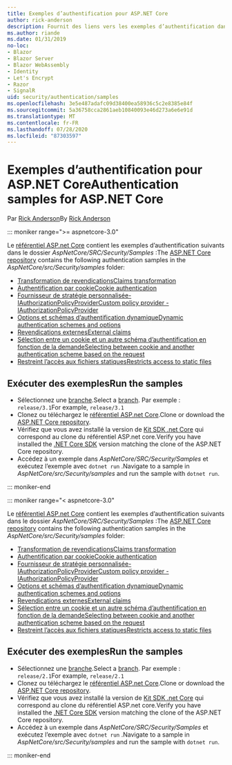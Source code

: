 ```yaml
---
title: Exemples d’authentification pour ASP.NET Core
author: rick-anderson
description: Fournit des liens vers les exemples d’authentification dans le référentiel ASP.NET Core.
ms.author: riande
ms.date: 01/31/2019
no-loc:
- Blazor
- Blazor Server
- Blazor WebAssembly
- Identity
- Let's Encrypt
- Razor
- SignalR
uid: security/authentication/samples
ms.openlocfilehash: 3e5e487adafc09d38400ea58936c5c2e8385e84f
ms.sourcegitcommit: 5a36758cca2861aeb10840093e46d273a6e6e91d
ms.translationtype: MT
ms.contentlocale: fr-FR
ms.lasthandoff: 07/28/2020
ms.locfileid: "87303597"
---
```

# <a name="authentication-samples-for-aspnet-core"></a><span data-ttu-id="f7301-103">Exemples d’authentification pour ASP.NET Core</span><span class="sxs-lookup"><span data-stu-id="f7301-103">Authentication samples for ASP.NET Core</span></span>

<span data-ttu-id="f7301-104">Par [Rick Anderson](https://twitter.com/RickAndMSFT)</span><span class="sxs-lookup"><span data-stu-id="f7301-104">By [Rick Anderson](https://twitter.com/RickAndMSFT)</span></span>

::: moniker range=">= aspnetcore-3.0"

<span data-ttu-id="f7301-105">Le [référentiel ASP.net Core](https://github.com/dotnet/AspNetCore) contient les exemples d’authentification suivants dans le dossier *AspNetCore/SRC/Security/Samples* :</span><span class="sxs-lookup"><span data-stu-id="f7301-105">The [ASP.NET Core repository](https://github.com/dotnet/AspNetCore) contains the following authentication samples in the *AspNetCore/src/Security/samples* folder:</span></span>

* [<span data-ttu-id="f7301-106">Transformation de revendications</span><span class="sxs-lookup"><span data-stu-id="f7301-106">Claims transformation</span></span>](https://github.com/dotnet/AspNetCore/tree/release/3.1/src/Security/samples/ClaimsTransformation)
* [<span data-ttu-id="f7301-107">Authentification par cookie</span><span class="sxs-lookup"><span data-stu-id="f7301-107">Cookie authentication</span></span>](https://github.com/dotnet/AspNetCore/tree/release/3.1/src/Security/samples/Cookies)
* [<span data-ttu-id="f7301-108">Fournisseur de stratégie personnalisée-IAuthorizationPolicyProvider</span><span class="sxs-lookup"><span data-stu-id="f7301-108">Custom policy provider - IAuthorizationPolicyProvider</span></span>](https://github.com/dotnet/AspNetCore/tree/release/3.1/src/Security/samples/CustomPolicyProvider)
* [<span data-ttu-id="f7301-109">Options et schémas d’authentification dynamique</span><span class="sxs-lookup"><span data-stu-id="f7301-109">Dynamic authentication schemes and options</span></span>](https://github.com/dotnet/AspNetCore/tree/release/3.1/src/Security/samples/DynamicSchemes)
* <span data-ttu-id="f7301-110">[Revendications externes](https://github.com/dotnet/AspNetCore/tree/release/3.1/src/Security/samples/Identity.ExternalClaims)</span><span class="sxs-lookup"><span data-stu-id="f7301-110">[External claims](https://github.com/dotnet/AspNetCore/tree/release/3.1/src/Security/samples/Identity.ExternalClaims)</span></span>
* [<span data-ttu-id="f7301-111">Sélection entre un cookie et un autre schéma d’authentification en fonction de la demande</span><span class="sxs-lookup"><span data-stu-id="f7301-111">Selecting between cookie and another authentication scheme based on the request</span></span>](https://github.com/dotnet/AspNetCore/tree/release/3.1/src/Security/samples/PathSchemeSelection)
* [<span data-ttu-id="f7301-112">Restreint l’accès aux fichiers statiques</span><span class="sxs-lookup"><span data-stu-id="f7301-112">Restricts access to static files</span></span>](https://github.com/dotnet/AspNetCore/tree/release/3.1/src/Security/samples/StaticFilesAuth)

## <a name="run-the-samples"></a><span data-ttu-id="f7301-113">Exécuter des exemples</span><span class="sxs-lookup"><span data-stu-id="f7301-113">Run the samples</span></span>

* <span data-ttu-id="f7301-114">Sélectionnez une [branche](https://github.com/dotnet/AspNetCore).</span><span class="sxs-lookup"><span data-stu-id="f7301-114">Select a [branch](https://github.com/dotnet/AspNetCore).</span></span> <span data-ttu-id="f7301-115">Par exemple : `release/3.1`</span><span class="sxs-lookup"><span data-stu-id="f7301-115">For example, `release/3.1`</span></span>
* <span data-ttu-id="f7301-116">Clonez ou téléchargez le [référentiel ASP.net Core](https://github.com/dotnet/AspNetCore).</span><span class="sxs-lookup"><span data-stu-id="f7301-116">Clone or download the [ASP.NET Core repository](https://github.com/dotnet/AspNetCore).</span></span>
* <span data-ttu-id="f7301-117">Vérifiez que vous avez installé la version de [Kit SDK .net Core](https://dotnet.microsoft.com/download/dotnet-core) qui correspond au clone du référentiel ASP.net core.</span><span class="sxs-lookup"><span data-stu-id="f7301-117">Verify you have installed the [.NET Core SDK](https://dotnet.microsoft.com/download/dotnet-core) version matching the clone of the ASP.NET Core repository.</span></span>
* <span data-ttu-id="f7301-118">Accédez à un exemple dans *AspNetCore/SRC/Security/Samples* et exécutez l’exemple avec `dotnet run` .</span><span class="sxs-lookup"><span data-stu-id="f7301-118">Navigate to a sample in *AspNetCore/src/Security/samples* and run the sample with `dotnet run`.</span></span>

::: moniker-end

::: moniker range="< aspnetcore-3.0"

<span data-ttu-id="f7301-119">Le [référentiel ASP.net Core](https://github.com/dotnet/AspNetCore) contient les exemples d’authentification suivants dans le dossier *AspNetCore/SRC/Security/Samples* :</span><span class="sxs-lookup"><span data-stu-id="f7301-119">The [ASP.NET Core repository](https://github.com/dotnet/AspNetCore) contains the following authentication samples in the *AspNetCore/src/Security/samples* folder:</span></span>

* [<span data-ttu-id="f7301-120">Transformation de revendications</span><span class="sxs-lookup"><span data-stu-id="f7301-120">Claims transformation</span></span>](https://github.com/dotnet/AspNetCore/tree/release/2.1/src/Security/samples/ClaimsTransformation)
* [<span data-ttu-id="f7301-121">Authentification par cookie</span><span class="sxs-lookup"><span data-stu-id="f7301-121">Cookie authentication</span></span>](https://github.com/dotnet/AspNetCore/tree/release/2.1/src/Security/samples/Cookies)
* [<span data-ttu-id="f7301-122">Fournisseur de stratégie personnalisée-IAuthorizationPolicyProvider</span><span class="sxs-lookup"><span data-stu-id="f7301-122">Custom policy provider - IAuthorizationPolicyProvider</span></span>](https://github.com/dotnet/AspNetCore/tree/2.1.3/src/Security/samples/CustomPolicyProvider)
* [<span data-ttu-id="f7301-123">Options et schémas d’authentification dynamique</span><span class="sxs-lookup"><span data-stu-id="f7301-123">Dynamic authentication schemes and options</span></span>](https://github.com/dotnet/AspNetCore/tree/release/2.1/src/Security/samples/DynamicSchemes)
* <span data-ttu-id="f7301-124">[Revendications externes](https://github.com/dotnet/AspNetCore/tree/release/2.1/src/Security/samples/Identity.ExternalClaims)</span><span class="sxs-lookup"><span data-stu-id="f7301-124">[External claims](https://github.com/dotnet/AspNetCore/tree/release/2.1/src/Security/samples/Identity.ExternalClaims)</span></span>
* [<span data-ttu-id="f7301-125">Sélection entre un cookie et un autre schéma d’authentification en fonction de la demande</span><span class="sxs-lookup"><span data-stu-id="f7301-125">Selecting between cookie and another authentication scheme based on the request</span></span>](https://github.com/dotnet/AspNetCore/tree/release/2.1/src/Security/samples/PathSchemeSelection)
* [<span data-ttu-id="f7301-126">Restreint l’accès aux fichiers statiques</span><span class="sxs-lookup"><span data-stu-id="f7301-126">Restricts access to static files</span></span>](https://github.com/dotnet/AspNetCore/tree/2.1.3/src/Security/samples/StaticFilesAuth)

## <a name="run-the-samples"></a><span data-ttu-id="f7301-127">Exécuter des exemples</span><span class="sxs-lookup"><span data-stu-id="f7301-127">Run the samples</span></span>

* <span data-ttu-id="f7301-128">Sélectionnez une [branche](https://github.com/dotnet/AspNetCore).</span><span class="sxs-lookup"><span data-stu-id="f7301-128">Select a [branch](https://github.com/dotnet/AspNetCore).</span></span> <span data-ttu-id="f7301-129">Par exemple : `release/2.1`</span><span class="sxs-lookup"><span data-stu-id="f7301-129">For example, `release/2.1`</span></span>
* <span data-ttu-id="f7301-130">Clonez ou téléchargez le [référentiel ASP.net Core](https://github.com/dotnet/AspNetCore).</span><span class="sxs-lookup"><span data-stu-id="f7301-130">Clone or download the [ASP.NET Core repository](https://github.com/dotnet/AspNetCore).</span></span>
* <span data-ttu-id="f7301-131">Vérifiez que vous avez installé la version de [Kit SDK .net Core](https://dotnet.microsoft.com/download/dotnet-core) qui correspond au clone du référentiel ASP.net core.</span><span class="sxs-lookup"><span data-stu-id="f7301-131">Verify you have installed the [.NET Core SDK](https://dotnet.microsoft.com/download/dotnet-core) version matching the clone of the ASP.NET Core repository.</span></span>
* <span data-ttu-id="f7301-132">Accédez à un exemple dans *AspNetCore/SRC/Security/Samples* et exécutez l’exemple avec `dotnet run` .</span><span class="sxs-lookup"><span data-stu-id="f7301-132">Navigate to a sample in *AspNetCore/src/Security/samples* and run the sample with `dotnet run`.</span></span>

::: moniker-end
